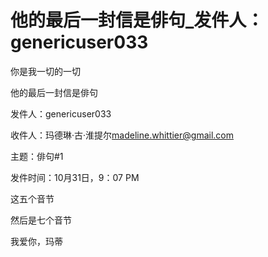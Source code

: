 # 他的最后一封信是俳句_发件人：genericuser033

你是我一切的一切

他的最后一封信是俳句

发件人：genericuser033

收件人：玛德琳·古·淮提尔<madeline.whittier@gmail.com>

主题：俳句#1

发件时间：10月31日，9：07 PM

这五个音节

然后是七个音节

我爱你，玛蒂